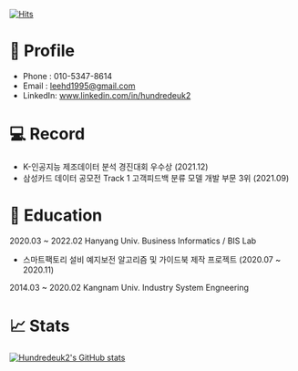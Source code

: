 [![Hits](https://hits.seeyoufarm.com/api/count/incr/badge.svg?url=https%3A%2F%2Fgithub.com%2Fhundredeuk2&count_bg=%2379C83D&title_bg=%23555555&icon=trustpilot.svg&icon_color=%23FF0000&title=hits&edge_flat=false)](https://hits.seeyoufarm.com)

# :wave: Profile
* Phone : 010-5347-8614
* Email : leehd1995@gmail.com
* LinkedIn: www.linkedin.com/in/hundredeuk2

# :computer: Record

* K-인공지능 제조데이터 분석 경진대회 우수상 (2021.12)
* 삼성카드 데이터 공모전 Track 1 고객피드백 분류 모델 개발 부문 3위 (2021.09)


# :page_facing_up: Education

2020.03 ~ 2022.02 Hanyang Univ. Business Informatics / BIS Lab
 * 스마트팩토리 설비 예지보전 알고리즘 및 가이드북 제작 프로젝트 (2020.07 ~ 2020.11)

2014.03 ~ 2020.02 Kangnam Univ. Industry System Engneering


# :chart_with_upwards_trend: Stats
[![Hundredeuk2's GitHub stats](https://github-readme-stats.vercel.app/api?username=hundredeuk2)](https://github.com/anuraghazra/github-readme-stats)
